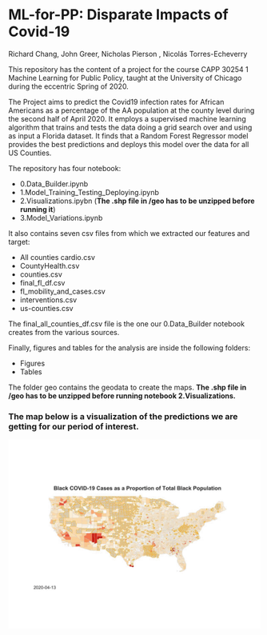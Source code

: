 # ML-for-PP: Disparate Impacts of Covid-19

Richard Chang, John Greer, Nicholas Pierson , Nicolás Torres-Echeverry


This repository has the content of a project for the course CAPP 30254 1 Machine Learning for Public Policy, taught at the University of Chicago during the eccentric Spring of 2020.

The Project aims to predict the Covid19 infection rates for African Americans as a percentage of the AA population at the county level during the second half of April 2020. It employs a supervised machine learning algorithm that trains and tests the data doing a grid search over and using as input a Florida dataset. It finds that a Random Forest Regressor model provides the best predictions and deploys this model over the data for all US Counties.

The repository has four notebook:

- 0.Data_Builder.ipynb
- 1.Model_Training_Testing_Deploying.ipynb
- 2.Visualizations.ipybn (**The .shp file in /geo has to be unzipped before running it**)
- 3.Model_Variations.ipynb

It also contains seven csv files from which we extracted our features and target:

- All counties cardio.csv
- CountyHealth.csv
- counties.csv
- final_fl_df.csv
- fl_mobility_and_cases.csv
- interventions.csv
- us-counties.csv

The final_all_counties_df.csv file is the one our 0.Data_Builder notebook creates from the various sources. 

Finally, figures and tables for the analysis are inside the following folders:

- Figures
- Tables

The folder geo contains the geodata to create the maps. **The .shp file in /geo has to be unzipped before running notebook 2.Visualizations.** 

### The map below is a visualization of the predictions we are getting for our period of interest.

![](gifmap.gif)




